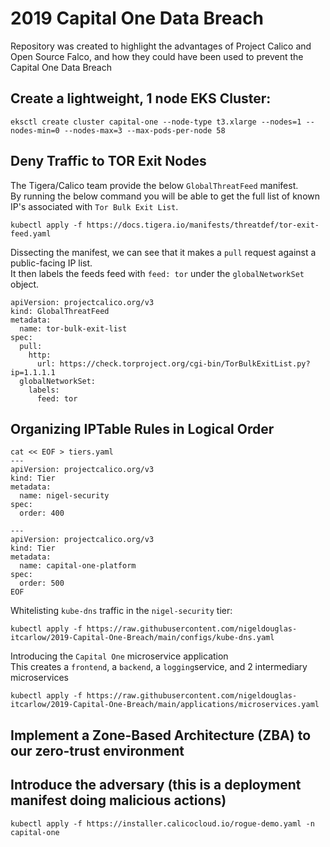# 2019 Capital One Data Breach
Repository was created to highlight the advantages of Project Calico and Open Source Falco, and how they could have been used to prevent the Capital One Data Breach 

## Create a lightweight, 1 node EKS Cluster:
```
eksctl create cluster capital-one --node-type t3.xlarge --nodes=1 --nodes-min=0 --nodes-max=3 --max-pods-per-node 58
```

## Deny Traffic to TOR Exit Nodes

The Tigera/Calico team provide the below ```GlobalThreatFeed``` manifest. <br/>
By running the below command you will be able to get the full list of known IP's associated with ```Tor Bulk Exit List```. 

```
kubectl apply -f https://docs.tigera.io/manifests/threatdef/tor-exit-feed.yaml
```

Dissecting the manifest, we can see that it makes a ```pull``` request against a public-facing IP list. <br/>
It then labels the feeds feed with ```feed: tor``` under the ```globalNetworkSet``` object.
```
apiVersion: projectcalico.org/v3
kind: GlobalThreatFeed
metadata:
  name: tor-bulk-exit-list
spec:
  pull:
    http:
      url: https://check.torproject.org/cgi-bin/TorBulkExitList.py?ip=1.1.1.1
  globalNetworkSet:
    labels:
      feed: tor
```

## Organizing IPTable Rules in Logical Order

```
cat << EOF > tiers.yaml
---
apiVersion: projectcalico.org/v3
kind: Tier
metadata:
  name: nigel-security
spec:
  order: 400

---
apiVersion: projectcalico.org/v3
kind: Tier
metadata:
  name: capital-one-platform
spec:
  order: 500
EOF
```

Whitelisting ```kube-dns``` traffic in the ```nigel-security``` tier:
```
kubectl apply -f https://raw.githubusercontent.com/nigeldouglas-itcarlow/2019-Capital-One-Breach/main/configs/kube-dns.yaml
```

Introducing the ```Capital One``` microservice application <br/>
This creates a ```frontend```, a ```backend```, a ```logging```service, and 2 intermediary microservices
```
kubectl apply -f https://raw.githubusercontent.com/nigeldouglas-itcarlow/2019-Capital-One-Breach/main/applications/microservices.yaml
```

## Implement a Zone-Based Architecture (ZBA) to our zero-trust environment

## Introduce the adversary (this is a deployment manifest doing malicious actions)

```
kubectl apply -f https://installer.calicocloud.io/rogue-demo.yaml -n capital-one
```
